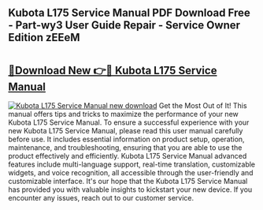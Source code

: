 ## Kubota L175 Service Manual PDF Download Free - Part-wy3 User Guide Repair - Service Owner Edition zEEeM

# <h2><a href="http://bc95372.oget.top/?id=Kubota+L175+Service+Manual">🔗Download New 👉🔴 Kubota L175 Service Manual</a></h2>

[![Kubota L175 Service Manual new download](https://i.imgur.com/5g1atiW.png)](http://bc95372.oget.top/?id=Kubota+L175+Service+Manual)
Get the Most Out of It! This manual offers tips and tricks to maximize the performance of your new Kubota L175 Service Manual. To ensure a successful experience with your new Kubota L175 Service Manual, please read this user manual carefully before use. It includes essential information on product setup, operation, maintenance, and troubleshooting, ensuring that you are able to use the product effectively and efficiently. Kubota L175 Service Manual advanced features include multi-language support, real-time translation, customizable widgets, and voice recognition, all accessible through the user-friendly and customizable interface. It's our hope that the Kubota L175 Service Manual has provided you with valuable insights to kickstart your new device. If you encounter any issues, reach out to our customer service.
